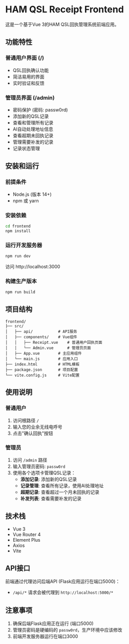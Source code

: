# HAM QSL Receipt Frontend

这是一个基于Vue 3的HAM QSL回执管理系统前端应用。

## 功能特性

### 普通用户界面 (/)
- QSL回执确认功能
- 简洁易用的界面
- 实时验证和反馈

### 管理员界面 (/admin)
- 密码保护 (密码: passw0rd)
- 添加新的QSL记录
- 查看和管理所有记录
- AI自动处理地址信息
- 查看超期未回执记录
- 管理需要补发的记录
- 记录状态管理

## 安装和运行

### 前提条件
- Node.js (版本 14+)
- npm 或 yarn

### 安装依赖
```bash
cd frontend
npm install
```

### 运行开发服务器
```bash
npm run dev
```

访问 http://localhost:3000

### 构建生产版本
```bash
npm run build
```

## 项目结构

```
frontend/
├── src/
│   ├── api/           # API服务
│   ├── components/    # Vue组件
│   │   ├── Receipt.vue    # 普通用户回执页面
│   │   └── Admin.vue      # 管理员页面
│   ├── App.vue        # 主应用组件
│   └── main.js        # 应用入口
├── index.html         # HTML模板
├── package.json       # 项目配置
└── vite.config.js     # Vite配置
```

## 使用说明

### 普通用户
1. 访问根路径 `/`
2. 输入您的业余无线电呼号
3. 点击"确认回执"按钮

### 管理员
1. 访问 `/admin` 路径
2. 输入管理员密码: `passw0rd`
3. 使用各个选项卡管理QSL记录：
   - **添加记录**: 添加新的QSL记录
   - **记录管理**: 查看所有记录，使用AI处理地址
   - **超期记录**: 查看超过一个月未回执的记录
   - **补发列表**: 查看需要补发的记录

## 技术栈

- Vue 3
- Vue Router 4
- Element Plus
- Axios
- Vite

## API接口

前端通过代理访问后端API (Flask应用运行在端口5000)：
- `/api/*` 请求会被代理到 `http://localhost:5000/*`

## 注意事项

1. 确保后端Flask应用正在运行 (端口5000)
2. 管理员密码是硬编码的 `passw0rd`，生产环境中应该修改
3. 前端开发服务器运行在端口3000
